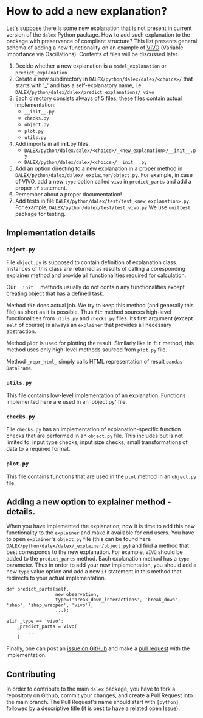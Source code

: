 # How to add a new explanation?

Let's suppose there is some new explanation that is not present in current version of the `dalex` Python package. How to add such explanation to the package with preservance of compliant structure? This list presents general schema of adding a new functionality on an example of [VIVO](https://github.com/ModelOriented/vivo) (Variable Importance via Oscillations). Contents of files will be discussed later.

1. Decide whether a new explanation is a `model_explanation` or `predict_explanation`
2. Create a new subdirectory in `DALEX/python/dalex/dalex/<choice>/` that starts with '_' and has a self-explanatory name, i.e. `DALEX/python/dalex/dalex/predict_explanations/_vivo`
3. Each directory consists always of 5 files, these files contain actual implementation:
	* `__init__.py`
	* `checks.py`
	* `object.py`
	* `plot.py`
	* `utils.py`
4. Add imports in all __init__.py files:
	* `DALEX/python/dalex/dalex/<choice>/_<new_explanation>/__init__.py`
	* `DALEX/python/dalex/dalex/<choice>/__init__.py`
5. Add an option directing to a new explanation in a proper method in `DALEX/python/dalex/dalex/_explainer/object.py`. For example, in case of VIVO, add a new `type` option called `vivo` in `predict_parts` and add a proper `if` statement.
6. Remember about a proper documentation!
7. Add tests in file `DALEX/python/dalex/test/test_<new explanation>.py`. For example, `DALEX/python/dalex/test/test_vivo.py` We use `unittest` package for testing.

## Implementation details


### `object.py`

File `object.py` is supposed to contain definition of explanation class. Instances of this class are returned as results of calling a coresponding explainer method and provide all functionalities required for calculation.

Our `__init__` methods usually do not contain any functionalities except creating object that has a defined task.

Method `fit` does actual job. We try to keep this method (and generally this file) as short as it is possible. Thus `fit` method sources high-level functionalities from `utils.py` and `checks.py` files. Its first argument (except `self` of course) is always an `explainer` that provides all necessary abstraction.

Method `plot` is used for plotting the result. Similarly like in `fit` method, this method uses only high-level methods sourced from `plot.py` file.

Method `_repr_html_` simply calls HTML representation of result `pandas` `DataFrame`.

### `utils.py`

This file contains low-level implementation of an explanation. Functions implemented here are used in an 'object.py' file.

### `checks.py`

File `checks.py` has an implementation of explanation-specific function checks that are performed in an `object.py` file. This includes but is not limited to: input type checks, input size checks, small transformations of data to a required format.

### `plot.py`

This file contains functions that are used in the `plot` method in an `object.py` file.

## Adding a new option to explainer method - details.

When you have implemented the explanation, now it is time to add this new functionality to the `explainer` and make it available for end users. You have to open `explainer`'s `object.py` file (this can be found here [`DALEX/python/dalex/dalex/_explainer/object.py`](https://github.com/ModelOriented/DALEX/blob/master/python/dalex/dalex/_explainer/object.py)) and find a method that best corresponds to the new explanation. For example, `VIVO` should be added to the `predict_parts` method. Each explanation method has a `type` parameter. Thus in order to add your new implementation, you should add a new `type` value option and add a new `if` statement in this method that redirects to your actual implementation.

```
def predict_parts(self,
                  new_observation,
                  type=('break_down_interactions', 'break_down', 'shap', 'shap_wrapper', 'vivo'),
                  ...):
```

```
elif _type == 'vivo':
    _predict_parts = Vivo(
        ...
    ) 
```

Finally, one can post an [issue on GitHub](https://github.com/ModelOriented/DALEX/issues/new) and make a [pull request](https://github.com/ModelOriented/DALEX/compare) with the implementation.

## Contributing

In order to contribute to the main `dalex` package, you have to fork a repository on Github, commit your changes, and create a Pull Request into the main branch. The Pull Request's name should start with `[python]` followed by a descriptive title (it is best to have a related open Issue).